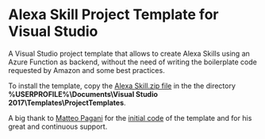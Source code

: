 # Alexa Skill Project Template for Visual Studio
A Visual Studio project template that allows to create Alexa Skills using an Azure Function as backend, without the need of writing the boilerplate code requested by Amazon and some best practices.

To install the template, copy the [Alexa Skill.zip file](https://github.com/marcominerva/AlexaSkillTemplate/raw/master/Alexa%20Skill.zip) in the the directory **%USERPROFILE%\Documents\Visual Studio 2017\Templates\ProjectTemplates**.

A big thank to [Matteo Pagani](https://twitter.com/qmatteoq) for the [initial code](https://github.com/Microsoft/Windows-AppConsult-samples-PWA/tree/master/AlexaSkill) of the template and for his great and continuous support.
